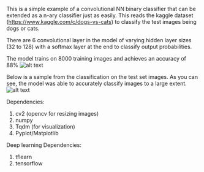 This is a simple example of a convolutional NN binary classifier that can be extended as a n-ary classifier just as easily.
This reads the kaggle dataset (https://www.kaggle.com/c/dogs-vs-cats) to classify the test images being dogs or cats. 

There are 6 convolutional layer in the model of varying hidden layer sizes (32 to 128) with a softmax layer at the end to classify output probabilities.

The model trains on 8000 training images and achieves an accuracy of 88%
![alt text](https://github.com/aus2101/CatDog/blob/master/log/bestmodel.PNG)


Below is a sample from the classification on the test set images. As you can see, the model was able to accurately classify images to a large extent.
![alt text](https://github.com/aus2101/CatDog/blob/master/log/catdog.png)

Dependencies:
1. cv2 (opencv for resizing images)
2. numpy
3. Tqdm (for visualization)
4. Pyplot/Matplotlib

Deep learning Dependencies:
1. tflearn
2. tensorflow

